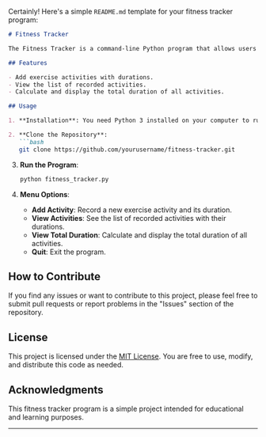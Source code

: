 Certainly! Here's a simple `README.md` template for your fitness tracker program:

```markdown
# Fitness Tracker

The Fitness Tracker is a command-line Python program that allows users to keep track of their exercise activities and view their total duration.

## Features

- Add exercise activities with durations.
- View the list of recorded activities.
- Calculate and display the total duration of all activities.

## Usage

1. **Installation**: You need Python 3 installed on your computer to run this program.

2. **Clone the Repository**:
   ```bash
   git clone https://github.com/yourusername/fitness-tracker.git
   ```

3. **Run the Program**:
   ```bash
   python fitness_tracker.py
   ```

4. **Menu Options**:

   - **Add Activity**: Record a new exercise activity and its duration.
   - **View Activities**: See the list of recorded activities with their durations.
   - **View Total Duration**: Calculate and display the total duration of all activities.
   - **Quit**: Exit the program.

## How to Contribute

If you find any issues or want to contribute to this project, please feel free to submit pull requests or report problems in the "Issues" section of the repository.

## License

This project is licensed under the [MIT License](LICENSE). You are free to use, modify, and distribute this code as needed.

## Acknowledgments

This fitness tracker program is a simple project intended for educational and learning purposes.

---

